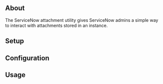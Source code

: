## About

The ServiceNow attachment utility gives ServiceNow admins a simple way to interact with attachments stored in an instance. 

## Setup

## Configuration

## Usage